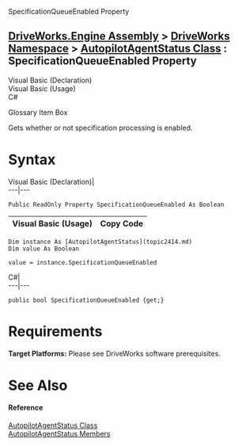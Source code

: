 SpecificationQueueEnabled Property   
  
[DriveWorks.Engine Assembly](topic2156.md) > [DriveWorks Namespace](topic2159.md) > [AutopilotAgentStatus Class](topic2414.md) : SpecificationQueueEnabled Property  
---  
  
Visual Basic (Declaration)    
Visual Basic (Usage)    
C# 

Glossary Item Box

Gets whether or not specification processing is enabled. 

# Syntax

Visual Basic (Declaration)|   
---|---  
      
    
    Public ReadOnly Property SpecificationQueueEnabled As Boolean  
  
Visual Basic (Usage)| Copy Code  
---|---  
      
    
    Dim instance As [AutopilotAgentStatus](topic2414.md)
    Dim value As Boolean
     
    value = instance.SpecificationQueueEnabled  
  
C#|   
---|---  
      
    
    public bool SpecificationQueueEnabled {get;}  
  
# Requirements

**Target Platforms:** Please see DriveWorks software prerequisites.

# See Also

#### Reference

[AutopilotAgentStatus Class](topic2414.md)   
[AutopilotAgentStatus Members](topic2415.md)


